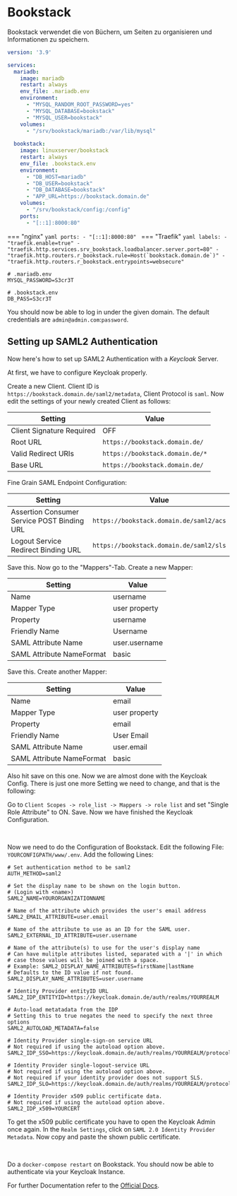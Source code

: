 # Bookstack

Bookstack verwendet die von Büchern, um Seiten zu organisieren und Informationen zu speichern.

```yaml
version: '3.9'

services:
  mariadb:
    image: mariadb
    restart: always
    env_file: .mariadb.env
    environment:
      - "MYSQL_RANDOM_ROOT_PASSWORD=yes"
      - "MYSQL_DATABASE=bookstack"
      - "MYSQL_USER=bookstack"
    volumes:
      - "/srv/bookstack/mariadb:/var/lib/mysql"
	
  bookstack:
    image: linuxserver/bookstack
    restart: always
    env_file: .bookstack.env
    environment:
      - "DB_HOST=mariadb"
      - "DB_USER=bookstack"
      - "DB_DATABASE=bookstack"
      - "APP_URL=https://bookstack.domain.de"
    volumes:
      - "/srv/bookstack/config:/config"
    ports:
      - "[::1]:8000:80"
```

=== "nginx"
    ```yaml
        ports:
          - "[::1]:8000:80"
    ```
=== "Traefik"
    ```yaml
        labels:
          - "traefik.enable=true"
          - "traefik.http.services.srv_bookstack.loadbalancer.server.port=80"
          - "traefik.http.routers.r_bookstack.rule=Host(`bookstack.domain.de`)"
          - "traefik.http.routers.r_bookstack.entrypoints=websecure"
    ```

```shell
# .mariadb.env
MYSQL_PASSWORD=S3cr3T
```

```shell
# .bookstack.env
DB_PASS=S3cr3T
```

You should now be able to log in under the given domain. The default credentials are `admin@admin.com`:`password`.

## Setting up SAML2 Authentication

Now here's how to set up SAML2 Authentication with a *Keycloak* Server.

At first, we have to configure Keycloak properly.

Create a new Client. Client ID is `https://bookstack.domain.de/saml2/metadata`, Client Protocol
is `saml`. Now edit the settings of your newly created Client as follows:

| Setting                   | Value                             |
|---------------------------|-----------------------------------|
| Client Signature Required | OFF                               |
| Root URL                  | `https://bookstack.domain.de/`  |
| Valid Redirect URIs       | `https://bookstack.domain.de/*` |
| Base URL                  | `https://bookstack.domain.de/`  |

Fine Grain SAML Endpoint Configuration:

| Setting                                     | Value                                     |
|---------------------------------------------|-------------------------------------------|
| Assertion Consumer Service POST Binding URL | `https://bookstack.domain.de/saml2/acs` |
| Logout Service Redirect Binding URL         | `https://bookstack.domain.de/saml2/sls` |


Save this. Now go to the "Mappers"-Tab. Create a new Mapper:

| Setting                   | Value         |
|---------------------------|---------------|
| Name                      | username      |
| Mapper Type               | user property |
| Property                  | username      |
| Friendly Name             | Username      |
| SAML Attribute Name       | user.username |
| SAML Attribute NameFormat | basic         |


Save this. Create another Mapper:

| Setting                   | Value         |
|---------------------------|---------------|
| Name                      | email         |
| Mapper Type               | user property |
| Property                  | email         |
| Friendly Name             | User Email    |
| SAML Attribute Name       | user.email    |
| SAML Attribute NameFormat | basic         |

Also hit save on this one. Now we are almost done with the Keycloak Config. There is just one
more Setting we need to change, and that is the following:

Go to `Client Scopes -> role_list -> Mappers -> role list` and set "Single Role Attribute" to ON. Save.
Now we have finished the Keycloak Configuration.

<br />

Now we need to do the Configuration of Bookstack. Edit the following File: `YOURCONFIGPATH/www/.env`.
Add the following Lines:

```
# Set authentication method to be saml2
AUTH_METHOD=saml2

# Set the display name to be shown on the login button.
# (Login with <name>)
SAML2_NAME=YOURORGANIZATIONNAME

# Name of the attribute which provides the user's email address
SAML2_EMAIL_ATTRIBUTE=user.email

# Name of the attribute to use as an ID for the SAML user.
SAML2_EXTERNAL_ID_ATTRIBUTE=user.username

# Name of the attribute(s) to use for the user's display name
# Can have mulitple attributes listed, separated with a '|' in which
# case those values will be joined with a space.
# Example: SAML2_DISPLAY_NAME_ATTRIBUTES=firstName|lastName
# Defaults to the ID value if not found.
SAML2_DISPLAY_NAME_ATTRIBUTES=user.username

# Identity Provider entityID URL
SAML2_IDP_ENTITYID=https://keycloak.domain.de/auth/realms/YOURREALM

# Auto-load metatadata from the IDP
# Setting this to true negates the need to specify the next three options
SAML2_AUTOLOAD_METADATA=false

# Identity Provider single-sign-on service URL
# Not required if using the autoload option above.
SAML2_IDP_SSO=https://keycloak.domain.de/auth/realms/YOURREALM/protocol/saml

# Identity Provider single-logout-service URL
# Not required if using the autoload option above.
# Not required if your identity provider does not support SLS.
SAML2_IDP_SLO=https://keycloak.domain.de/auth/realms/YOURREALM/protocol/saml

# Identity Provider x509 public certificate data.
# Not required if using the autoload option above.
SAML2_IDP_x509=YOURCERT
```

To get the x509 public certificate you have to open the Keycloak Admin once again.
In the `Realm Settings`, click on `SAML 2.0 Identity Provider Metadata`. Now copy and paste
the shown public certificate.

<br />

Do a `docker-compose restart` on Bookstack. You should now be able to authenticate via your Keycloak Instance.

For further Documentation refer to the [Official Docs](https://www.bookstackapp.com/docs/admin/saml2-auth/).